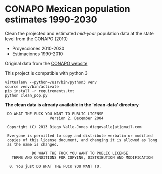 CONAPO Mexican population estimates 1990-2030
=============================================

Clean the projected and estimated *mid-year* population data at the state level from the CONAPO (2010)

* Proyecciones 2010-2030 
* Estimaciones 1990-2010

Original data from the [CONAPO website](http://www.conapo.gob.mx/es/CONAPO/Proyecciones)

This project is compatible with python 3

```shell
virtualenv --python=/usr/bin/python3 venv
source venv/bin/activate
pip install -r requirements.txt
python clean_pop.py
```
__The clean data is already available in the 'clean-data' directory__

```
 DO WHAT THE FUCK YOU WANT TO PUBLIC LICENSE 
                    Version 2, December 2004 

 Copyright (C) 2013 Diego Valle-Jones diegovalle[at]gmail.com

 Everyone is permitted to copy and distribute verbatim or modified 
 copies of this license document, and changing it is allowed as long 
 as the name is changed. 

            DO WHAT THE FUCK YOU WANT TO PUBLIC LICENSE 
   TERMS AND CONDITIONS FOR COPYING, DISTRIBUTION AND MODIFICATION 

  0. You just DO WHAT THE FUCK YOU WANT TO.
```

